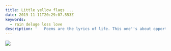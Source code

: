 ```yaml
---
title: Little yellow flags ...
date: 2019-11-11T20:29:07.553Z
keywords:
  - rain deluge loss love
description: '   Poems are the lyrics of life. This one''s about opportunity cost ...'
---
```

![](/img/screen-shot-2019-11-12-at-7.29.42-am.png)
